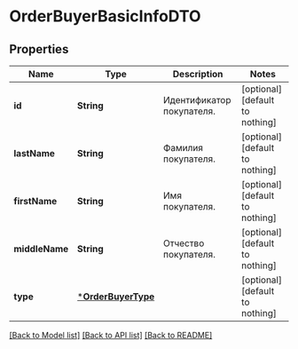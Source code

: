 # OrderBuyerBasicInfoDTO


## Properties
Name | Type | Description | Notes
------------ | ------------- | ------------- | -------------
**id** | **String** | Идентификатор покупателя. | [optional] [default to nothing]
**lastName** | **String** | Фамилия покупателя. | [optional] [default to nothing]
**firstName** | **String** | Имя покупателя. | [optional] [default to nothing]
**middleName** | **String** | Отчество покупателя. | [optional] [default to nothing]
**type** | [***OrderBuyerType**](OrderBuyerType.md) |  | [optional] [default to nothing]


[[Back to Model list]](../README.md#models) [[Back to API list]](../README.md#api-endpoints) [[Back to README]](../README.md)


